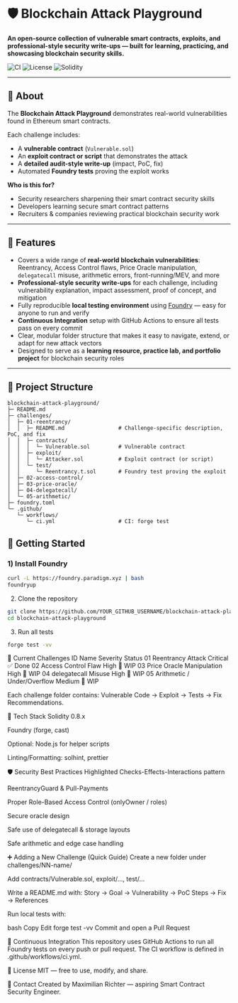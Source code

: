 # 🛡️ Blockchain Attack Playground

**An open-source collection of vulnerable smart contracts, exploits, and professional-style security write-ups — built for learning, practicing, and showcasing blockchain security skills.**

![CI](https://img.shields.io/github/actions/workflow/status/YOUR_GITHUB_USERNAME/blockchain-attack-playground/ci.yml?label=tests&style=flat-square)
![License](https://img.shields.io/badge/license-MIT-green?style=flat-square)
![Solidity](https://img.shields.io/badge/solidity-%5E0.8.x-blue?style=flat-square)

---

## 📖 About
The **Blockchain Attack Playground** demonstrates real-world vulnerabilities found in Ethereum smart contracts.

Each challenge includes:
- A **vulnerable contract** (`Vulnerable.sol`)
- An **exploit contract or script** that demonstrates the attack
- A **detailed audit-style write-up** (impact, PoC, fix)
- Automated **Foundry tests** proving the exploit works

**Who is this for?**
- Security researchers sharpening their smart contract security skills
- Developers learning secure smart contract patterns
- Recruiters & companies reviewing practical blockchain security work

---

## 🎯 Features
- Covers a wide range of **real-world blockchain vulnerabilities**: Reentrancy, Access Control flaws, Price Oracle manipulation, `delegatecall` misuse, arithmetic errors, front-running/MEV, and more
- **Professional-style security write-ups** for each challenge, including vulnerability explanation, impact assessment, proof of concept, and mitigation
- Fully reproducible **local testing environment** using [Foundry](https://book.getfoundry.sh/) — easy for anyone to run and verify
- **Continuous Integration** setup with GitHub Actions to ensure all tests pass on every commit
- Clear, modular folder structure that makes it easy to navigate, extend, or adapt for new attack vectors
- Designed to serve as a **learning resource, practice lab, and portfolio project** for blockchain security roles

---

## 📂 Project Structure
```text
blockchain-attack-playground/
├─ README.md
├─ challenges/
│  ├─ 01-reentrancy/
│  │  ├─ README.md                 # Challenge-specific description, PoC, and fix
│  │  ├─ contracts/
│  │  │  └─ Vulnerable.sol         # Vulnerable contract
│  │  ├─ exploit/
│  │  │  └─ Attacker.sol           # Exploit contract (or script)
│  │  └─ test/
│  │     └─ Reentrancy.t.sol       # Foundry test proving the exploit
│  ├─ 02-access-control/
│  ├─ 03-price-oracle/
│  ├─ 04-delegatecall/
│  └─ 05-arithmetic/
├─ foundry.toml
└─ .github/
   └─ workflows/
      └─ ci.yml                    # CI: forge test
```

## 🚀 Getting Started

### 1) Install Foundry
```bash
curl -L https://foundry.paradigm.xyz | bash
foundryup
```
2) Clone the repository
```bash
git clone https://github.com/YOUR_GITHUB_USERNAME/blockchain-attack-playground.git
cd blockchain-attack-playground
```
3) Run all tests
```bash
forge test -vv
```
🧪 Current Challenges
ID	Name	Severity	Status
01	Reentrancy Attack	Critical	✅ Done
02	Access Control Flaw	High	🔄 WIP
03	Price Oracle Manipulation	High	🔄 WIP
04	delegatecall Misuse	High	🔄 WIP
05	Arithmetic / Under/Overflow	Medium	🔄 WIP

Each challenge folder contains: Vulnerable Code → Exploit → Tests → Fix Recommendations.

🧱 Tech Stack
Solidity 0.8.x

Foundry (forge, cast)

Optional: Node.js for helper scripts

Linting/Formatting: solhint, prettier

🛡️ Security Best Practices Highlighted
Checks-Effects-Interactions pattern

ReentrancyGuard & Pull-Payments

Proper Role-Based Access Control (onlyOwner / roles)

Secure oracle design

Safe use of delegatecall & storage layouts

Safe arithmetic and edge case handling

➕ Adding a New Challenge (Quick Guide)
Create a new folder under challenges/NN-name/

Add contracts/Vulnerable.sol, exploit/…, test/…

Write a README.md with: Story → Goal → Vulnerability → PoC Steps → Fix → References

Run local tests with:

bash
Copy
Edit
forge test -vv
Commit and open a Pull Request

🧰 Continuous Integration
This repository uses GitHub Actions to run all Foundry tests on every push or pull request.
The CI workflow is defined in .github/workflows/ci.yml.

📜 License
MIT — free to use, modify, and share.

💬 Contact
Created by Maximilian Richter — aspiring Smart Contract Security Engineer.
